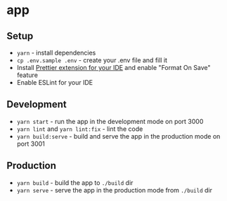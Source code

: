 # app

## Setup

- `yarn` - install dependencies
- `cp .env.sample .env` - create your .env file and fill it
- Install [Prettier extension for your IDE](https://prettier.io/docs/en/editors.html) and enable "Format On Save" feature
- Enable ESLint for your IDE

## Development

- `yarn start` - run the app in the development mode on port 3000
- `yarn lint` and `yarn lint:fix` - lint the code
- `yarn build:serve` - build and serve the app in the production mode on port 3001

## Production

- `yarn build` - build the app to `./build` dir
- `yarn serve` - serve the app in the production mode from `./build` dir
